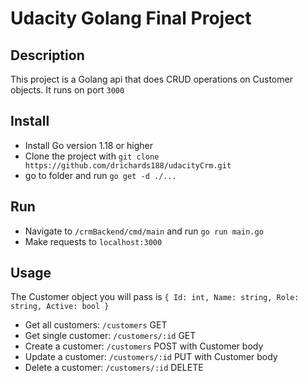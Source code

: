 # Udacity Golang Final Project

## Description

This project is a Golang api that does CRUD operations on Customer objects. It runs on port `3000`

## Install

* Install Go version 1.18 or higher
* Clone the project with `git clone https://github.com/drichards188/udacityCrm.git`
* go to folder and run `go get -d ./...`

## Run 

* Navigate to `/crmBackend/cmd/main` and run `go run main.go`
* Make requests to `localhost:3000`

## Usage

The Customer object you will pass is 
`{ Id: int, Name: string, Role: string, Active: bool }`

* Get all customers: `/customers` GET
* Get single customer: `/customers/:id` GET 
* Create a customer: `/customers` POST with Customer body
* Update a customer: `/customers/:id` PUT with Customer body
* Delete a customer: `/customers/:id` DELETE
